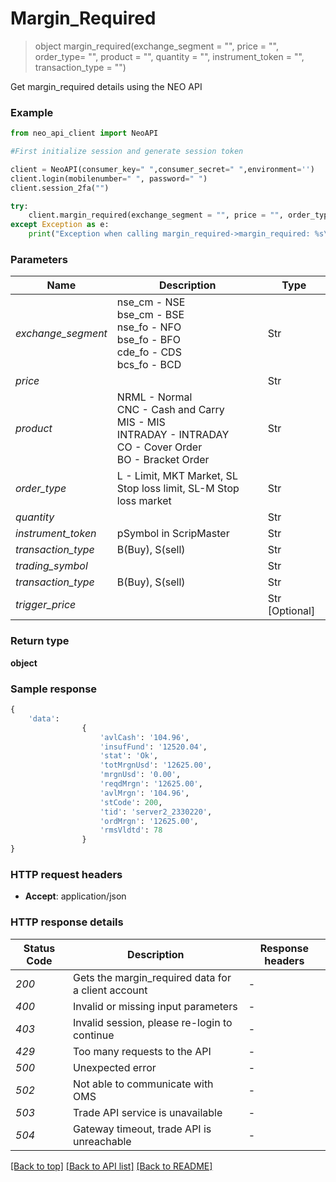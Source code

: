 # **Margin_Required**
> object margin_required(exchange_segment = "", price = "", order_type= "", product = "",   quantity = "", instrument_token = "",  transaction_type = "")

Get margin_required details using the NEO API

### Example

```python
from neo_api_client import NeoAPI

#First initialize session and generate session token

client = NeoAPI(consumer_key=" ",consumer_secret=" ",environment='')
client.login(mobilenumber=" ", password=" ")
client.session_2fa("")

try:
    client.margin_required(exchange_segment = "", price = "", order_type= "", product = "",   quantity = "", instrument_token = "",  transaction_type = "")
except Exception as e:
    print("Exception when calling margin_required->margin_required: %s\n" % e)
```

### Parameters

| Name               | Description                                                                                               | Type           |
|--------------------|-----------------------------------------------------------------------------------------------------------|----------------|
| *exchange_segment* | nse_cm - NSE<br/>bse_cm - BSE<br/>nse_fo - NFO<br/>bse_fo - BFO<br/>cde_fo - CDS<br/>bcs_fo - BCD         | Str            |
| *price*            |                                                                                                           | Str            |
| *product*          | NRML - Normal<br/>CNC - Cash and Carry<br/>MIS - MIS<br/>INTRADAY - INTRADAY<br/>CO - Cover Order<br/>BO - Bracket Order | Str            |
| *order_type*       | L - Limit, MKT Market, SL Stop loss limit, SL-M Stop loss market                                          | Str            |
| *quantity*         |                                                                                                           | Str            |
| *instrument_token* | pSymbol in ScripMaster                                                                                    | Str            |
| *transaction_type* | B(Buy), S(sell)                                                                                           | Str            |
| *trading_symbol*   |                                                                                                           | Str            |
| *transaction_type* | B(Buy), S(sell)                                                                                           | Str            |
| *trigger_price*    |                                                                                                           | Str [Optional] |


### Return type

**object**

### Sample response

```python
{
    'data': 
                {
                    'avlCash': '104.96', 
                    'insufFund': '12520.04', 
                    'stat': 'Ok', 
                    'totMrgnUsd': '12625.00', 
                    'mrgnUsd': '0.00', 
                    'reqdMrgn': '12625.00', 
                    'avlMrgn': '104.96', 
                    'stCode': 200, 
                    'tid': 'server2_2330220', 
                    'ordMrgn': '12625.00', 
                    'rmsVldtd': 78
                }
}
```

### HTTP request headers

 - **Accept**: application/json

### HTTP response details
| Status Code | Description                                           | Response headers |
|-------------|-------------------------------------------------------|------------------|
| *200*       | Gets the margin_required data for a client account    | -                |
| *400*       | Invalid or missing input parameters                   | -                |
| *403*       | Invalid session, please re-login to continue          | -                |
| *429*       | Too many requests to the API                          | -                |
| *500*       | Unexpected error                                      | -                |
| *502*       | Not able to communicate with OMS                      | -                |
| *503*       | Trade API service is unavailable                      | -                |
| *504*       | Gateway timeout, trade API is unreachable             | -                |

[[Back to top]](#) [[Back to API list]](../README.md#documentation-for-api-endpoints)  [[Back to README]](../README.md)
